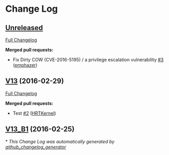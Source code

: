 # Change Log

## [Unreleased](https://github.com/HRTKernel/Hacker_Kernel_SM-G92X_MM/tree/HEAD)

[Full Changelog](https://github.com/HRTKernel/Hacker_Kernel_SM-G92X_MM/compare/V13...HEAD)

**Merged pull requests:**

- Fix Dirty COW \(CVE-2016-5195\) / a privilege escalation vulnerability [\#3](https://github.com/HRTKernel/Hacker_Kernel_SM-G92X_MM/pull/3) ([emphazer](https://github.com/emphazer))

## [V13](https://github.com/HRTKernel/Hacker_Kernel_SM-G92X_MM/tree/V13) (2016-02-29)
[Full Changelog](https://github.com/HRTKernel/Hacker_Kernel_SM-G92X_MM/compare/V13_B1...V13)

**Merged pull requests:**

- Test [\#2](https://github.com/HRTKernel/Hacker_Kernel_SM-G92X_MM/pull/2) ([HRTKernel](https://github.com/HRTKernel))

## [V13_B1](https://github.com/HRTKernel/Hacker_Kernel_SM-G92X_MM/tree/V13_B1) (2016-02-25)


\* *This Change Log was automatically generated by [github_changelog_generator](https://github.com/skywinder/Github-Changelog-Generator)*